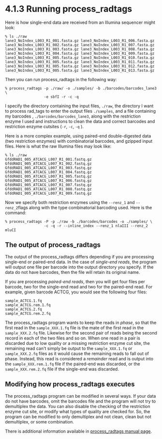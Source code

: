# 4.1.3 Running process_radtags

Here is how single-end data are received from an Illumina sequencer might look: 

```
% ls ./raw
lane3_NoIndex_L003_R1_001.fasta.gz lane3_NoIndex_L003_R1_006.fasta.gz 
lane3_NoIndex_L003_R1_002.fasta.gz lane3_NoIndex_L003_R1_007.fasta.gz
lane3_NoIndex_L003_R1_003.fasta.gz lane3_NoIndex_L003_R1_008.fasta.gz
lane3_NoIndex_L003_R1_004.fasta.gz lane3_NoIndex_L003_R1_009.fasta.gz
lane3_NoIndex_L003_R1_005.fasta.gz lane3_NoIndex_L003_R1_010.fasta.gz
lane3_NoIndex_L003_R1_005.fasta.gz lane3_NoIndex_L003_R1_011.fasta.gz
lane3_NoIndex_L003_R1_005.fasta.gz lane3_NoIndex_L003_R1_012.fasta.gz
lane3_NoIndex_L003_R1_005.fasta.gz lane3_NoIndex_L003_R1_013.fasta.gz

```

Then you can run process_radtags in the following way:

```
% process_radtags -p ./raw/ -o ./samples/ -b ./barcodes/barcodes_lane3 \
                  -e sbfI -r -c -q
```

I specify the directory containing the input files, `./raw`, the directory I want to process rad_tags to enter the output files `./samples`,  and a file containing my barcodes , `./barcodes/barcodes_lane3`, along with the restriction enzyme I used and instructions to clean the data and correct barcodes and restriction enzyme cutsites (`-r`, `-c`, `-q` ).

Here is a more complex example, using paired-end double-digested data (two restriction
enzymes) with combinatorial barcodes, and gzipped input files. Here is what the raw
Illumina files may look like: 

```
% ls ./raw
GfddRAD1_005_ATCACG_L007_R1_001.fastq.gz GfddRAD1_005_ATCACG_L007_R1_002.fastq.gz
GfddRAD1_005_ATCACG_L007_R1_003.fastq.gz
GfddRAD1_005_ATCACG_L007_R1_004.fastq.gz
GfddRAD1_005_ATCACG_L007_R1_005.fastq.gz
GfddRAD1_005_ATCACG_L007_R1_006.fastq.gz
GfddRAD1_005_ATCACG_L007_R1_007.fastq.gz
GfddRAD1_005_ATCACG_L007_R1_008.fastq.gz
GfddRAD1_005_ATCACG_L007_R1_009.fastq.gz
```

Now we specify both restriction enzymes using the `--renz_1` and `--renz_2`flags along with
the type combinatorial barcoding used. Here is the command:

``` 
% process_radtags -P -p ./raw -b ./barcodes/barcodes -o ./samples/ \
                  -c -q -r --inline_index --renz_1 nlaIII --renz_2 mluCI
```

## The output of process_radtags

 The output of the process_radtags differs depending if you are processing  single-end or paired-end data. In the case of *single-end reads*, the program will output one file per barcode into the output directory you specify. If the data do not have barcodes, then the file will retain its original name. 

 If you are processing *paired-end reads*, then you will get four files per barcode, two for the  single-end read and two for the paired-end read. For example, given barcode ACTCG, you would see the  following four files:

``` 
sample_ACTCG.1.fq 
sample_ACTCG.rem.1.fq 
sample_ACTCG.2.fq 
sample_ACTCG.rem.2.fq 
```

The process_radtags program wants to keep the reads in *phase*, so that the first read
in the `sample_XXX.1.fq` file is the mate of the first read in the `sample_XXX.2.fq`
file. Likewise for the second pair of reads being the second record in each of the two files and so on. When one read in a pair is discarded due to low quality or a missing restriction enzyme cut site, the remaining read can't simply be output to the `sample_XXX.1.fq` or `sample_XXX.2.fq` files as it would cause the remaining reads to fall out of phase. Instead, this read is considered a *remainder* read and is output into the `sample_XXX.rem.1.fq` file if the paired-end was discarded, or the `sample_XXX.rem.2.fq` file if the single-end was discarded.

## Modifying how process_radtags executes

The process_radtags program can be modified in several ways. If your data do not have 
barcodes, omit the barcodes file and the program will not try to demultiplex the data. You can also disable the checking of the restriction enzyme cut site, or modify what types of quality are checked for. So, the program can be modified to only demultiplex and not clean, clean but not demultiplex, or some combination. 

There is additional information available in [process_radtags manual page](http://catchenlab.life.illinois.edu/stacks/comp/process_radtags.php). 

